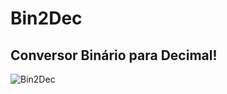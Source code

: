 # Bin2Dec

## Conversor Binário para Decimal!

![Bin2Dec](https://user-images.githubusercontent.com/73085387/142045603-2e05ee3a-b0a6-4a4e-8bb3-59a15b5c8ba2.gif)
